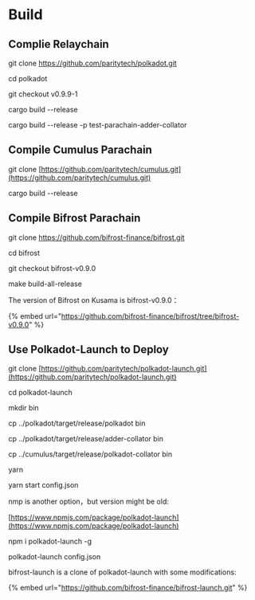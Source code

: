 # Build

## Complie Relaychain



git clone https://github.com/paritytech/polkadot.git

cd polkadot

git checkout v0.9.9-1

cargo build --release

cargo build --release -p test-parachain-adder-collator

## Compile Cumulus  Parachain

git clone [https://github.com/paritytech/cumulus.git](https://github.com/paritytech/cumulus.git) 

cargo build --release

## Compile Bifrost Parachain

git clone https://github.com/bifrost-finance/bifrost.git

cd bifrost

git checkout bifrost-v0.9.0

make build-all-release

The version of Bifrost on Kusama is  bifrost-v0.9.0：

{% embed url="https://github.com/bifrost-finance/bifrost/tree/bifrost-v0.9.0" %}

## Use  Polkadot-Launch  to Deploy

git clone [https://github.com/paritytech/polkadot-launch.git](https://github.com/paritytech/polkadot-launch.git) 

cd polkadot-launch 

mkdir bin 

cp ../polkadot/target/release/polkadot bin 

cp ../polkadot/target/release/adder-collator bin 

cp ../cumulus/target/release/polkadot-collator bin 

yarn 

yarn start config.json



nmp is another option，but version might be old:

 [https://www.npmjs.com/package/polkadot-launch](https://www.npmjs.com/package/polkadot-launch) 

npm i polkadot-launch -g 

polkadot-launch config.json



bifrost-launch is a clone of polkadot-launch with some modifications:

{% embed url="https://github.com/bifrost-finance/bifrost-launch.git" %}



